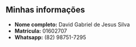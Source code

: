 
## Minhas informações 
- **Nome completo:** David Gabriel de Jesus Silva
- **Matrícula:** 01602707
- **Whatsapp:** (82) 98751-7295
  
